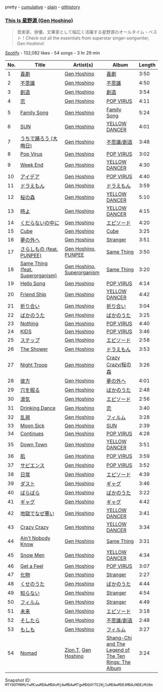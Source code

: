 pretty - [cumulative](/playlists/cumulative/37i9dQZF1DX1WBmdWaXNNZ.md) - [plain](/playlists/plain/37i9dQZF1DX1WBmdWaXNNZ) - [githistory](https://github.githistory.xyz/mackorone/spotify-playlist-archive/blob/main/playlists/plain/37i9dQZF1DX1WBmdWaXNNZ)

### [This Is 星野源 \(Gen Hoshino\)](https://open.spotify.com/playlist/37i9dQZF1DX1WBmdWaXNNZ)

> 音楽家、俳優、文筆家として幅広く活躍する星野源のオールタイム・ベスト！Check out all the essentials from superstar singer\-songwriter, Gen Hoshino!

[Spotify](https://open.spotify.com/user/spotify) - 132,082 likes - 54 songs - 3 hr 29 min

| No. | Title | Artist(s) | Album | Length |
|---|---|---|---|---|
| 1 | [喜劇](https://open.spotify.com/track/6pllZAdgBf4QTcFUrF3DzL) | [Gen Hoshino](https://open.spotify.com/artist/1S2S00lgLYLGHWA44qGEUs) | [喜劇](https://open.spotify.com/album/0W9ENhe5arttYknqbp67DB) | 3:50 |
| 2 | [不思議](https://open.spotify.com/track/6NKn02oJDkUkRa9IHbMe3n) | [Gen Hoshino](https://open.spotify.com/artist/1S2S00lgLYLGHWA44qGEUs) | [不思議](https://open.spotify.com/album/5s6klVSavspAWCCKSjDYCn) | 4:50 |
| 3 | [創造](https://open.spotify.com/track/359Yw4Ng9TcH667Ct2Dj6D) | [Gen Hoshino](https://open.spotify.com/artist/1S2S00lgLYLGHWA44qGEUs) | [創造](https://open.spotify.com/album/0K9ynR8vZZocGNMi9bvlUM) | 3:54 |
| 4 | [恋](https://open.spotify.com/track/1flvuaMS27JxpEBL0u2cWc) | [Gen Hoshino](https://open.spotify.com/artist/1S2S00lgLYLGHWA44qGEUs) | [POP VIRUS](https://open.spotify.com/album/2GP1RmB0LvvuXOwOmrtG86) | 4:11 |
| 5 | [Family Song](https://open.spotify.com/track/6XzDz5r1bGMkcOKeXQwTqM) | [Gen Hoshino](https://open.spotify.com/artist/1S2S00lgLYLGHWA44qGEUs) | [Family Song](https://open.spotify.com/album/6xgolNn3qUk3c2fvkBKuwN) | 5:24 |
| 6 | [SUN](https://open.spotify.com/track/1DOZa2VoazIiDjGYlUQTlW) | [Gen Hoshino](https://open.spotify.com/artist/1S2S00lgLYLGHWA44qGEUs) | [YELLOW DANCER](https://open.spotify.com/album/3Fj07HA1r20hRdF9eepuax) | 4:01 |
| 7 | [うちで踊ろう \(大晦日\)](https://open.spotify.com/track/2zyFTHMJZNTH2pqjxo48kE) | [Gen Hoshino](https://open.spotify.com/artist/1S2S00lgLYLGHWA44qGEUs) | [不思議/創造](https://open.spotify.com/album/4hszJ4hSzw0tmz2y30DzNK) | 3:48 |
| 8 | [Pop Virus](https://open.spotify.com/track/4hQ5tBCwPRkzhFB424U63U) | [Gen Hoshino](https://open.spotify.com/artist/1S2S00lgLYLGHWA44qGEUs) | [POP VIRUS](https://open.spotify.com/album/2GP1RmB0LvvuXOwOmrtG86) | 3:02 |
| 9 | [Week End](https://open.spotify.com/track/4yBciZ52BnlfqsbwmRKKKp) | [Gen Hoshino](https://open.spotify.com/artist/1S2S00lgLYLGHWA44qGEUs) | [YELLOW DANCER](https://open.spotify.com/album/3Fj07HA1r20hRdF9eepuax) | 4:30 |
| 10 | [アイデア](https://open.spotify.com/track/7jgqNMnqAT9FghC1uSYTFF) | [Gen Hoshino](https://open.spotify.com/artist/1S2S00lgLYLGHWA44qGEUs) | [POP VIRUS](https://open.spotify.com/album/2GP1RmB0LvvuXOwOmrtG86) | 4:40 |
| 11 | [ドラえもん](https://open.spotify.com/track/6rEReeuYDZdggaSMF1sybO) | [Gen Hoshino](https://open.spotify.com/artist/1S2S00lgLYLGHWA44qGEUs) | [ドラえもん](https://open.spotify.com/album/1LdrgeXgpJkelkirMtgFxq) | 3:59 |
| 12 | [桜の森](https://open.spotify.com/track/7hjZPeA13HBpkkQw9Hzrqe) | [Gen Hoshino](https://open.spotify.com/artist/1S2S00lgLYLGHWA44qGEUs) | [YELLOW DANCER](https://open.spotify.com/album/3Fj07HA1r20hRdF9eepuax) | 5:10 |
| 13 | [時よ](https://open.spotify.com/track/72CAbDIuiTIerMusyaQ0hv) | [Gen Hoshino](https://open.spotify.com/artist/1S2S00lgLYLGHWA44qGEUs) | [YELLOW DANCER](https://open.spotify.com/album/3Fj07HA1r20hRdF9eepuax) | 4:15 |
| 14 | [くだらないの中に](https://open.spotify.com/track/1HD7YyTYAQ4LPussdtj7Ui) | [Gen Hoshino](https://open.spotify.com/artist/1S2S00lgLYLGHWA44qGEUs) | [エピソード](https://open.spotify.com/album/63gQEvQUZN16y0uROFo1ir) | 4:20 |
| 15 | [Cube](https://open.spotify.com/track/6zyo1q1mrt3cnpduIHoLSq) | [Gen Hoshino](https://open.spotify.com/artist/1S2S00lgLYLGHWA44qGEUs) | [Cube](https://open.spotify.com/album/1Btb0X4mIlkg8pF7LrdSHh) | 3:25 |
| 16 | [夢の外へ](https://open.spotify.com/track/6wlUtMxqW0E4V0ZzPtRMkt) | [Gen Hoshino](https://open.spotify.com/artist/1S2S00lgLYLGHWA44qGEUs) | [Stranger](https://open.spotify.com/album/2z8PuJutQ2cqlYpu9K0vxf) | 3:51 |
| 17 | [さらしもの \(feat\. PUNPEE\)](https://open.spotify.com/track/0LXJ38MncJmqqVdeUhDIZv) | [Gen Hoshino](https://open.spotify.com/artist/1S2S00lgLYLGHWA44qGEUs), [PUNPEE](https://open.spotify.com/artist/0mP8A1qIoufScrsxq18Cw6) | [Same Thing](https://open.spotify.com/album/2op3b4cWvxjWI3TlD9M8a3) | 3:50 |
| 18 | [Same Thing \(feat\. Superorganism\)](https://open.spotify.com/track/0NZNtJar3qon6oVIR6XjIA) | [Gen Hoshino](https://open.spotify.com/artist/1S2S00lgLYLGHWA44qGEUs), [Superorganism](https://open.spotify.com/artist/0Wkm45quqfx3NepJpXDvwE) | [Same Thing](https://open.spotify.com/album/2op3b4cWvxjWI3TlD9M8a3) | 3:20 |
| 19 | [Hello Song](https://open.spotify.com/track/7IV7n5PxCPwDqOnVQGPwnU) | [Gen Hoshino](https://open.spotify.com/artist/1S2S00lgLYLGHWA44qGEUs) | [POP VIRUS](https://open.spotify.com/album/2GP1RmB0LvvuXOwOmrtG86) | 4:14 |
| 20 | [Friend Ship](https://open.spotify.com/track/6BQkSdgPMRdXTfW3ZT0WHY) | [Gen Hoshino](https://open.spotify.com/artist/1S2S00lgLYLGHWA44qGEUs) | [YELLOW DANCER](https://open.spotify.com/album/3Fj07HA1r20hRdF9eepuax) | 4:42 |
| 21 | [折り合い](https://open.spotify.com/track/0JiX8UaEUb2mt4Hrp3HtrK) | [Gen Hoshino](https://open.spotify.com/artist/1S2S00lgLYLGHWA44qGEUs) | [折り合い](https://open.spotify.com/album/7gCmdcty82ewDfdrLhMhQJ) | 3:04 |
| 22 | [ばかのうた](https://open.spotify.com/track/6CkWNqNXkCpYx55if8I9oj) | [Gen Hoshino](https://open.spotify.com/artist/1S2S00lgLYLGHWA44qGEUs) | [ばかのうた](https://open.spotify.com/album/0Q8mx1yHMWGG69vXrpiDrX) | 3:25 |
| 23 | [Nothing](https://open.spotify.com/track/037Z9dmkkqelP4cU0fcqWs) | [Gen Hoshino](https://open.spotify.com/artist/1S2S00lgLYLGHWA44qGEUs) | [POP VIRUS](https://open.spotify.com/album/2GP1RmB0LvvuXOwOmrtG86) | 4:40 |
| 24 | [KIDS](https://open.spotify.com/track/48xCwzYgpO629btODlQxgK) | [Gen Hoshino](https://open.spotify.com/artist/1S2S00lgLYLGHWA44qGEUs) | [POP VIRUS](https://open.spotify.com/album/2GP1RmB0LvvuXOwOmrtG86) | 3:46 |
| 25 | [ステップ](https://open.spotify.com/track/06QZEmhNR7QdWsQxDzgtHa) | [Gen Hoshino](https://open.spotify.com/artist/1S2S00lgLYLGHWA44qGEUs) | [エピソード](https://open.spotify.com/album/63gQEvQUZN16y0uROFo1ir) | 2:58 |
| 26 | [The Shower](https://open.spotify.com/track/3LtQtp24SRMuymIrQmQfKW) | [Gen Hoshino](https://open.spotify.com/artist/1S2S00lgLYLGHWA44qGEUs) | [ドラえもん](https://open.spotify.com/album/1LdrgeXgpJkelkirMtgFxq) | 3:53 |
| 27 | [Night Troop](https://open.spotify.com/track/0CdWeglfN1w2ZlK1yk4kgK) | [Gen Hoshino](https://open.spotify.com/artist/1S2S00lgLYLGHWA44qGEUs) | [Crazy Crazy/桜の森](https://open.spotify.com/album/6MpR8BS7yIKKS2DPejjYvw) | 3:26 |
| 28 | [彼方](https://open.spotify.com/track/0X6YqzGOAaShLBr6HmnTxT) | [Gen Hoshino](https://open.spotify.com/artist/1S2S00lgLYLGHWA44qGEUs) | [夢の外へ](https://open.spotify.com/album/16Qv1FdwQb59zNHBNG94lb) | 4:01 |
| 29 | [穴を掘る](https://open.spotify.com/track/5jgmSmIUIMjuaoDbER4Wgs) | [Gen Hoshino](https://open.spotify.com/artist/1S2S00lgLYLGHWA44qGEUs) | [ばかのうた](https://open.spotify.com/album/0Q8mx1yHMWGG69vXrpiDrX) | 2:48 |
| 30 | [湯気](https://open.spotify.com/track/3EMr3gNOpGCC4Uaty4sCcB) | [Gen Hoshino](https://open.spotify.com/artist/1S2S00lgLYLGHWA44qGEUs) | [エピソード](https://open.spotify.com/album/63gQEvQUZN16y0uROFo1ir) | 2:56 |
| 31 | [Drinking Dance](https://open.spotify.com/track/5BI9ImD6DhRtfsgaRAg4LL) | [Gen Hoshino](https://open.spotify.com/artist/1S2S00lgLYLGHWA44qGEUs) | [恋](https://open.spotify.com/album/0DfuNg7whkEABLFek6IF27) | 3:40 |
| 32 | [乱視](https://open.spotify.com/track/6qIcxgK7ZlF00wnkPB9KcX) | [Gen Hoshino](https://open.spotify.com/artist/1S2S00lgLYLGHWA44qGEUs) | [フィルム](https://open.spotify.com/album/7qRrk4lJ3aukVtTe2c7Qyq) | 3:28 |
| 33 | [Moon Sick](https://open.spotify.com/track/2NKwAXmRJJGNtSznAiC9bg) | [Gen Hoshino](https://open.spotify.com/artist/1S2S00lgLYLGHWA44qGEUs) | [SUN](https://open.spotify.com/album/4CkAmxvvfAYrXr3tM8Zpqz) | 2:39 |
| 34 | [Continues](https://open.spotify.com/track/2RjN72vwuliC8FX4CcgylQ) | [Gen Hoshino](https://open.spotify.com/artist/1S2S00lgLYLGHWA44qGEUs) | [POP VIRUS](https://open.spotify.com/album/2GP1RmB0LvvuXOwOmrtG86) | 4:28 |
| 35 | [Down Town](https://open.spotify.com/track/5g5ioDgBlDUQduaGJHSRkN) | [Gen Hoshino](https://open.spotify.com/artist/1S2S00lgLYLGHWA44qGEUs) | [YELLOW DANCER](https://open.spotify.com/album/3Fj07HA1r20hRdF9eepuax) | 3:51 |
| 36 | [肌](https://open.spotify.com/track/0YEjAa5T0NQwvB7uz1dJvW) | [Gen Hoshino](https://open.spotify.com/artist/1S2S00lgLYLGHWA44qGEUs) | [POP VIRUS](https://open.spotify.com/album/2GP1RmB0LvvuXOwOmrtG86) | 3:59 |
| 37 | [サピエンス](https://open.spotify.com/track/3WioT72oVomnlpYpfl9HeN) | [Gen Hoshino](https://open.spotify.com/artist/1S2S00lgLYLGHWA44qGEUs) | [POP VIRUS](https://open.spotify.com/album/2GP1RmB0LvvuXOwOmrtG86) | 3:52 |
| 38 | [日常](https://open.spotify.com/track/2ZQMD01H60aj1qC3jz0KG1) | [Gen Hoshino](https://open.spotify.com/artist/1S2S00lgLYLGHWA44qGEUs) | [エピソード](https://open.spotify.com/album/63gQEvQUZN16y0uROFo1ir) | 4:39 |
| 39 | [ダスト](https://open.spotify.com/track/53xdNKz8q8r1N3oxXW5hjh) | [Gen Hoshino](https://open.spotify.com/artist/1S2S00lgLYLGHWA44qGEUs) | [ギャグ](https://open.spotify.com/album/1a9T29gq7pbsfocWOzBdZL) | 3:46 |
| 40 | [ばらばら](https://open.spotify.com/track/0RFt3nrc40G6eJHgnvvDxv) | [Gen Hoshino](https://open.spotify.com/artist/1S2S00lgLYLGHWA44qGEUs) | [ばかのうた](https://open.spotify.com/album/0Q8mx1yHMWGG69vXrpiDrX) | 3:22 |
| 41 | [ギャグ](https://open.spotify.com/track/1SthVgXPOV0py1CHizp42X) | [Gen Hoshino](https://open.spotify.com/artist/1S2S00lgLYLGHWA44qGEUs) | [ギャグ](https://open.spotify.com/album/1a9T29gq7pbsfocWOzBdZL) | 4:42 |
| 42 | [地獄でなぜ悪い](https://open.spotify.com/track/61znEgS6PbjGHLmQcNr0xZ) | [Gen Hoshino](https://open.spotify.com/artist/1S2S00lgLYLGHWA44qGEUs) | [YELLOW DANCER](https://open.spotify.com/album/3Fj07HA1r20hRdF9eepuax) | 3:41 |
| 43 | [Crazy Crazy](https://open.spotify.com/track/57T1nEAUura1AX0JgJDVDu) | [Gen Hoshino](https://open.spotify.com/artist/1S2S00lgLYLGHWA44qGEUs) | [YELLOW DANCER](https://open.spotify.com/album/3Fj07HA1r20hRdF9eepuax) | 3:34 |
| 44 | [Ain't Nobody Know](https://open.spotify.com/track/0TVfS8GKzlHNT9Z4IQ7Wrz) | [Gen Hoshino](https://open.spotify.com/artist/1S2S00lgLYLGHWA44qGEUs) | [Same Thing](https://open.spotify.com/album/2op3b4cWvxjWI3TlD9M8a3) | 3:31 |
| 45 | [Snow Men](https://open.spotify.com/track/4EAFrjOpnbkUel0WrD9TTy) | [Gen Hoshino](https://open.spotify.com/artist/1S2S00lgLYLGHWA44qGEUs) | [YELLOW DANCER](https://open.spotify.com/album/3Fj07HA1r20hRdF9eepuax) | 4:34 |
| 46 | [Get a Feel](https://open.spotify.com/track/7cwzoU55oSCNP7m8dWDShQ) | [Gen Hoshino](https://open.spotify.com/artist/1S2S00lgLYLGHWA44qGEUs) | [POP VIRUS](https://open.spotify.com/album/2GP1RmB0LvvuXOwOmrtG86) | 3:07 |
| 47 | [化物](https://open.spotify.com/track/5IOKl1EeyOw7Bjp9E84tdw) | [Gen Hoshino](https://open.spotify.com/artist/1S2S00lgLYLGHWA44qGEUs) | [Stranger](https://open.spotify.com/album/2z8PuJutQ2cqlYpu9K0vxf) | 2:27 |
| 48 | [くせのうた](https://open.spotify.com/track/3VYGe2iv4Ja4KcgsKGhTZg) | [Gen Hoshino](https://open.spotify.com/artist/1S2S00lgLYLGHWA44qGEUs) | [ばかのうた](https://open.spotify.com/album/0Q8mx1yHMWGG69vXrpiDrX) | 4:44 |
| 49 | [知らない](https://open.spotify.com/track/7rSLSZWOvx67HWeUOBqze8) | [Gen Hoshino](https://open.spotify.com/artist/1S2S00lgLYLGHWA44qGEUs) | [Stranger](https://open.spotify.com/album/2z8PuJutQ2cqlYpu9K0vxf) | 4:54 |
| 50 | [フィルム](https://open.spotify.com/track/7zixzfko6GIUYjD9NtRUOR) | [Gen Hoshino](https://open.spotify.com/artist/1S2S00lgLYLGHWA44qGEUs) | [Stranger](https://open.spotify.com/album/2z8PuJutQ2cqlYpu9K0vxf) | 4:49 |
| 51 | [未来](https://open.spotify.com/track/4q8gfiDFF4YI7LRJa6GhBL) | [Gen Hoshino](https://open.spotify.com/artist/1S2S00lgLYLGHWA44qGEUs) | [エピソード](https://open.spotify.com/album/63gQEvQUZN16y0uROFo1ir) | 3:18 |
| 52 | [そしたら](https://open.spotify.com/track/2puoZAkFbPOwHpi0YyaQUJ) | [Gen Hoshino](https://open.spotify.com/artist/1S2S00lgLYLGHWA44qGEUs) | [不思議/創造](https://open.spotify.com/album/4hszJ4hSzw0tmz2y30DzNK) | 2:48 |
| 53 | [もしも](https://open.spotify.com/track/4kulXzzPedW6CrAQiU8cpa) | [Gen Hoshino](https://open.spotify.com/artist/1S2S00lgLYLGHWA44qGEUs) | [フィルム](https://open.spotify.com/album/7qRrk4lJ3aukVtTe2c7Qyq) | 3:27 |
| 54 | [Nomad](https://open.spotify.com/track/753sRMieYWBC6HGodwtkjI) | [Zion.T](https://open.spotify.com/artist/5HenzRvMtSrgtvU16XAoby), [Gen Hoshino](https://open.spotify.com/artist/1S2S00lgLYLGHWA44qGEUs) | [Shang\-Chi and The Legend of The Ten Rings: The Album](https://open.spotify.com/album/2kAqjStKcwlDD59H0llhGC) | 3:24 |

Snapshot ID: `MTY0OTM0MzYwMCwwMDAwMDAxMjAwMDAwMTgwMDQ4YTE2NjIwMDAwMDE4MDAzNDEzMzBm`
